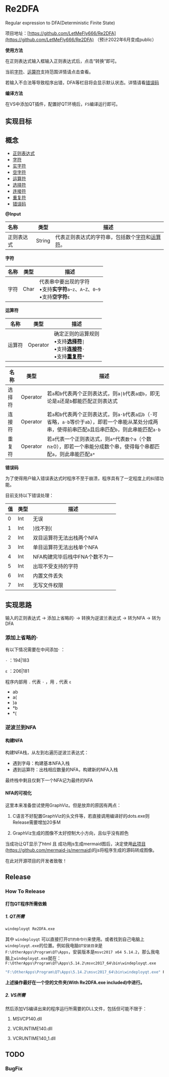 <!--
 * @Author: LetMeFly
 * @Date: 2022-03-28 15:29:51
 * @LastEditors: LetMeFly
 * @LastEditTime: 2022-04-04 13:03:05
-->
# Re2DFA

Regular expression to DFA(Deterministic Finite State)

项目地址：[https://github.com/LetMeFly666/Re2DFA](https://github.com/LetMeFly666/Re2DFA) （预计2022年6月变成public）

**使用方法**

在正则表达式输入框输入正则表达式后，点击“转换”即可。

当前[字符](#Character)、[运算符](#Operator)支持范围详情请点击查看。

若输入不合法等导致程序出错，DFA等栏目将会显示默认状态。详情请看[错误码](#ErrorCode)

**编译方法**

在VS中添加QT插件，配置好QT环境后，<code>F5</code>编译运行即可。

## 实现目标

## 概念

+ [正则表达式](#RegularExpression)
+ [字符](#Character)
+ [实字符](#CharacterReal)
+ [空字符](#CharacterEmpty)
+ [运算符](#Operator)
+ [选择符](#OperatorOr)
+ [连接符](#OperatorConcatenation)
+ [重复符](#OperatorRepetition)
+ [错误码](#ErrorCode)

**@Input**

| 名称       | 类型   | 描述                                           |
| :--------- | ------ | ---------------------------------------------- |
| 正则表达式<a id="RegularExpression"></a> | String | 代表正则表达式的字符串，包括数个[字符](#Character)和[运算符](#Operator)。 |

**字符**

| 名称 | 类型 | 描述                                                         |
| ---- | ---- | ------------------------------------------------------------ |
| 字符<a id="Character"></a> | Char | 代表串中要出现的字符<br/>•支持**实字符**<a id="CharacterReal"></a>```a~z```、```A~Z```、```0~9```<br/>•支持**空字符**<a id="CharacterEmpty"></a>```ε``` |

**运算符**

| 名称   | 类型     | 描述 |
| ------ | -------- | ---- |
| 运算符<a id="Operator"></a> | Operator | 确定正则的运算规则<br/>•支持<a href="#OperatorOr"><font color="black"><b>选择符</b></font></a><code>&#124;</code><br/>•支持<a href="#OperatorConcatenation"><font color="black"><b>连接符</b></font></a>```·```<br/>•支持<a href="#OperatorRepetition"><font color="black"><b>重复符</b></font></a>```*``` |

| 名称 | 类型 | 描述 |
| ---- | --- | --- |
| 选择符<a id="OperatorOr"></a> | Operator | 若```a```和```b```代表两个正则表达式，则<code>a&#124;b</code>代表```a或b```，即无论是```a```还是```b```都能匹配正则表达式 |
| 连接符<a id="OperatorConcatenation"></a> | Operator | 若```a```和```b```代表两个正则表达式，则```a·b```代表```a后b```（```·```可省略，```a·b```等价于```ab```），即若一个串能从某处分成两串，使得前串匹配```a```且后串匹配```b```，则此串能匹配```a·b``` |
| 重复符<a id="OperatorRepetition"></a> | Operator | 若```a```代表一个正则表达式，则```a*```代表```数个a```（个数n≥0），即若一个串能分成数个串，使得每个串都匹配```a```，则此串能匹配```a*``` |

**错误码**

<a id="ErrorCode"></a>为了使得用户输入错误表达式时程序不至于崩溃，程序具有了一定程度上的纠错功能。

目前支持以下错误处理：

| 值 | 类型 | 描述 |
| ---- | --- | --- |
| 0 | Int | 无误 |
| 1 | Int | )找不到( |
| 2 | Int | 双目运算符无法出栈两个NFA |
| 3 | Int | 单目运算符无法出栈单个NFA |
| 4 | Int | NFA构建完毕后栈中FNA个数不为一 |
| 5 | Int | 出现不受支持的字符 |
| 6 | Int | 内置文件丢失 |
| 7 | Int | 无写文件权限 |



## 实现思路

输入的正则表达式 → 添加上省略的· → 转换为逆波兰表达式 → 转为NFA → 转为DFA

### 添加上省略的·

有以下情况需要在中间添加· ：

```·``` ：194&#124;183

```ε``` ：206&#124;181

程序内部用 ```.``` 代表 ```·``` ，用 ```,``` 代表 ```ε```

+ ab
+ a(
+ )a
+ *b
+ *(

### 逆波兰到NFA

#### 构建NFA

构建NFA栈，从左到右遍历逆波兰表达式：

+ 遇到字母：构建基本NFA入栈
+ 遇到运算符：出栈相应数量的NFA，构建新的NFA入栈

最终栈中剩且仅剩下一个NFA记为最终的NFA

#### NFA的可视化

这里本来准备尝试使用GraphViz。但是放弃的原因有两点：

1. C语言不好配置GraphViz的头文件等，若直接调用编译好的dots.exe则Release需要增加20多M

2. GraphViz生成的图像不太好控制大小方向，且似乎没有颜色

当成功让QT显示了html 且 成功用js生成mermaid图后，决定使用[此项目(https://github.com/mermaid-js/mermaid)](https://github.com/mermaid-js/mermaid)的js将程序生成的源码转成图像。

在此对开源项目的开发者致敬！

## Release

### How To Release

#### 打包QT程序所需依赖

##### 1. QT所需

```bat
windeployqt Re2DFA.exe
```

其中 ```windeployqt``` 可以直接打开```QT的命令行```来使用。或者找到自己电脑上```windeployqt.exe```的位置。例如我电脑```QT安装目录```是```F:\OtherApps\Program\QT\Apps```，安装版本是```msvc2017 x64 5.14.2```，那么我电脑上```windeployqt.exe```就在：```F:\OtherApps\Program\QT\Apps\5.14.2\msvc2017_64\bin\windeployqt.exe```

```bat
"F:\OtherApps\Program\QT\Apps\5.14.2\msvc2017_64\bin\windeployqt.exe" Re2DFA.exe
```

**上述操作最好在一个空的文件夹(With Re2DFA.exe included)中进行。**

##### 2. VS所需

然后添加VS编译出来的程序运行所需要的DLL文件，包括但可能不限于：

1. MSVCP140.dll

2. VCRUNTIME140.dll

3. VCRUNTIME140_1.dll

## TODO

### BugFix

